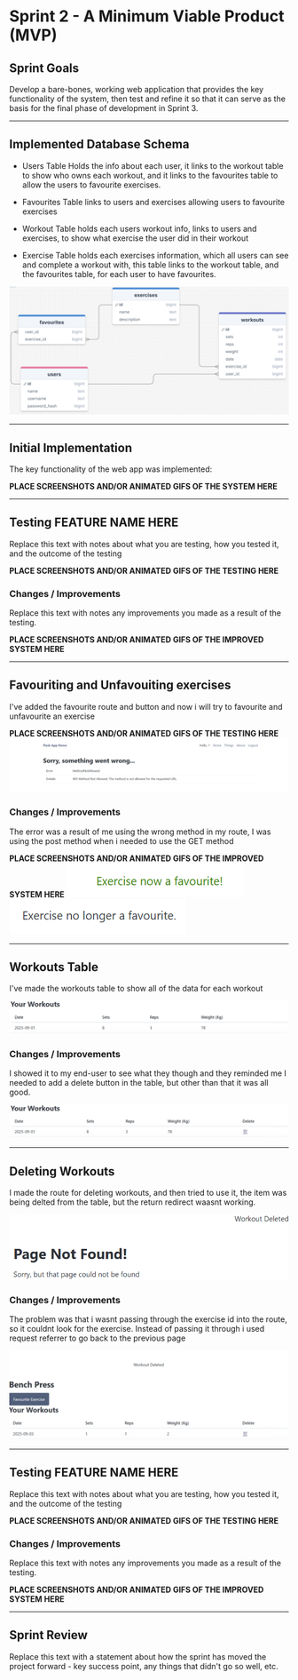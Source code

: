 # Sprint 2 - A Minimum Viable Product (MVP)


## Sprint Goals

Develop a bare-bones, working web application that provides the key functionality of the system, then test and refine it so that it can serve as the basis for the final phase of development in Sprint 3.


---

## Implemented Database Schema

- Users Table Holds the info about each user, it links to the workout table to show who owns each workout, and it links to the favourites table to allow the users to favourite exercises.

- Favourites Table links to users and exercises allowing users to favourite exercises

- Workout Table holds each users workout info, links to users and exercises, to show what exercise the user did in their workout

- Exercise Table holds each exercises information, which all users can see and complete a workout with, this table links to the workout table, and the favourites table, for each user to have favourites.

![SCREENSHOT OF DB SCHEMA](screenshots/DB(1).png)


---

## Initial Implementation

The key functionality of the web app was implemented:

**PLACE SCREENSHOTS AND/OR ANIMATED GIFS OF THE SYSTEM HERE**


---

## Testing FEATURE NAME HERE

Replace this text with notes about what you are testing, how you tested it, and the outcome of the testing

**PLACE SCREENSHOTS AND/OR ANIMATED GIFS OF THE TESTING HERE**

### Changes / Improvements

Replace this text with notes any improvements you made as a result of the testing.

**PLACE SCREENSHOTS AND/OR ANIMATED GIFS OF THE IMPROVED SYSTEM HERE**


---

## Favouriting and Unfavouiting exercises

I've added the favourite route and button and now i will try to favourite and unfavourite an exercise

**PLACE SCREENSHOTS AND/OR ANIMATED GIFS OF THE TESTING HERE**
![Favouriting Error](screenshots/favouriting_error.png)

### Changes / Improvements

The error was a result of me using the wrong method in my route, I was using the post method when i needed to use the GET method

**PLACE SCREENSHOTS AND/OR ANIMATED GIFS OF THE IMPROVED SYSTEM HERE**
![Favouriting Working](screenshots/favouriting.png)
![Unfavouriting Working](screenshots/unfavouriting.png)


---

## Workouts Table

I've made the workouts table to show all of the data for each workout

![Workouts Table](screenshots/workouts_table.png)

### Changes / Improvements

I showed it to my end-user to see what they though and they reminded me I needed to add a delete button in the table, but other than that it was all good.

![Workouts Table New](screenshots/workouts_table_new.png)


---

## Deleting Workouts

I made the route for deleting workouts, and then tried to use it, the item was being delted from the table, but the return redirect waasnt working.

![Deleting Workout Fail](screenshots/delete_workouts_fail.png)

### Changes / Improvements

The problem was that i wasnt passing through the exercise id into the route, so it couldnt look for the exercise. Instead of passing it through i used request referrer to go back to the previous page

![Deleting Workout](screenshots/delete_workout.png)


---

## Testing FEATURE NAME HERE

Replace this text with notes about what you are testing, how you tested it, and the outcome of the testing

**PLACE SCREENSHOTS AND/OR ANIMATED GIFS OF THE TESTING HERE**

### Changes / Improvements

Replace this text with notes any improvements you made as a result of the testing.

**PLACE SCREENSHOTS AND/OR ANIMATED GIFS OF THE IMPROVED SYSTEM HERE**


---

## Sprint Review

Replace this text with a statement about how the sprint has moved the project forward - key success point, any things that didn't go so well, etc.

